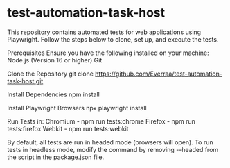 # test-automation-task-host
This repository contains automated tests for web applications using Playwright. Follow the steps below to clone, set up, and execute the tests.

Prerequisites
Ensure you have the following installed on your machine:
Node.js (Version 16 or higher)
Git 

Clone the Repository
git clone https://github.com/Everraa/test-automation-task-host.git

Install Dependencies
npm install

Install Playwright Browsers
npx playwright install

Run Tests in: 
Chromium - npm run tests:chrome
Firefox - npm run tests:firefox
Webkit - npm run tests:webkit

By default, all tests are run in headed mode (browsers will open). To run tests in headless mode, modify the command by removing --headed from the script in the package.json file.